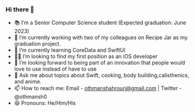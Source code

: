 ### Hi there 👋

- 📚 I’m a Senior Computer Science student (Expected graduation: June 2023)
- 🔭 I’m currently working with two of my colleagues on Recipe Jar as my graduation project.
- 🌱 I’m currently learning CoreData and SwiftUI
- 👨‍💻 I’m looking to find my first position as an iOS developer
- 🤔 I’m looking forward to being part of an innovation that people would love to use instead of have to use
- 💬 Ask me about topics about Swift, cooking, body building,calisthenics, and anime.
- 📫 How to reach me: Email - othmanshahrouri@gmail.com | Twitter - @othmansh0
- 😄 Pronouns: He/Him/His


